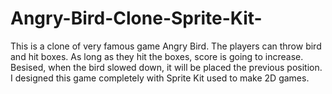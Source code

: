 # Angry-Bird-Clone-Sprite-Kit-
This is a clone of very famous game Angry Bird. The players can throw bird and hit boxes. As long as they hit the boxes, score is going to increase. Besised, when the bird slowed down, it will be placed the previous position. I designed this game completely with Sprite Kit used to make 2D games.
